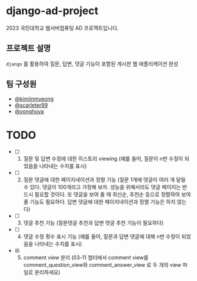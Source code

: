 # django-ad-project
2023 국민대학교 웹서버컴퓨팅 AD 프로젝트입니다.

## 프로젝트 설명
`django` 를 활용하여 질문, 답변, 댓글 기능이 포함된 게시판 웹 애플리케이션 완성

## 팀 구성원
- [@kimjinmyeong](https://github.com/kimjinmyeong)
- [@scarleter99](https://github.com/scarleter99)
- [@yonghoya](https://github.com/yonghoya)

# TODO 
- [ ] 1. 질문 및 답변 수정에 대한 히스토리 viewing (예를 들어, 질문이 n번 수정이 되었음을 나타내는 수치를 표시)

- [ ] 2. 질문 댓글에 대한 페이지네이션과 정렬 기능 (질문 1개에 댓글이 여러 개 달릴 수 있다. 댓글이 100개라고 가정해 보자. 성능을 위해서라도 댓글 페이지는 반드시 필요할 것이다. 또 댓글을 보여 줄 때 최신순, 추천순 등으로 정렬하여 보여줄 기능도 필요하다. 답변 댓글에 대한 페이지네이션과 정렬 기능은 하지 않는다)

- [ ] 3. 댓글 추천 기능 (질문댓글 추천과 답변 댓글 추천 기능이 필요하다)

- [ ] 4. 댓글 수정 횟수 표시 기능   (예를 들어, 질문과 답변 댓글에 대해 n번 수정이 되었음을 나타내는 수치를 표시)

- [X] 5. comment view 분리 (03-11 챕터에서 comment view를 comment_question_view와  comment_answer_view 로 두 개의 view 파일로 분리하세요)
